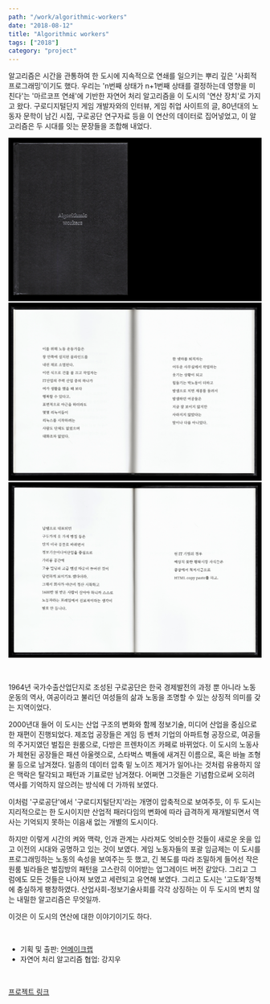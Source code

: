 ```yaml
---
path: "/work/algorithmic-workers"
date: "2018-08-12"
title: "Algorithmic workers"
tags: ["2018"]
category: "project"
---
```


알고리즘은 시간을 관통하여 한 도시에 지속적으로 연쇄를 일으키는 뿌리 깊은 '사회적 프로그래밍'이기도 했다. 우리는 'n번째 상태가 n+1번째 상태를 결정하는데 영향을 미친다'는 '마르코프 연쇄'에 기반한 자연어 처리 알고리즘을 이 도시의 '연산 장치'로 가지고 왔다. 구로디지털단지 게임 개발자와의 인터뷰, 게임 취업 사이트의 글, 80년대의 노동자 문학이 남긴 시집, 구로공단 연구자료 등을 이 연산의 데이터로 집어넣었고, 이 알고리즘은 두 시대를 잇는 문장들을 조합해 내었다.

![cover](./img/cover.png)
![page1](./img/page1-1.png)
![page2](./img/page2-1.png)

<br />

1964년 국가수출산업단지로 조성된 구로공단은 한국 경제발전의 과정 뿐 아니라 노동운동의 역사, 여공이라고 불리던 여성들의 삶과 노동을 조명할 수 있는 상징적 의미를 갖는 지역이었다.  

2000년대 들어 이 도시는 산업 구조의 변화와 함께 정보기술, 미디어 산업을 중심으로 한 재편이 진행되었다. 제조업 공장들은 게임 등 벤처 기업의 아파트형 공장으로, 여공들의 주거지였던 벌집은 원룸으로, 다방은 프렌차이즈 카페로 바뀌었다. 이 도시의 노동사가 체현된 공장들은 패션 아울렛으로, 스타벅스 벽돌에 새겨진 이름으로, 혹은 바늘 조형물 등으로 남겨졌다. 일종의 데이터 압축 밑 노이즈 제거가 일어나는 것처럼 유용하지 않은 맥락은 탈각되고 패턴과 기표로만 남겨졌다. 어쩌면 그것들은 기념함으로써 오히려 역사를 기억하지 않으려는 방식에 더 가까워 보였다.  

이처럼 '구로공단'에서 '구로디지털단지'라는 개명이 압축적으로 보여주듯, 이 두 도시는 지리적으로는 한 도시이지만 산업적 패러다임의 변화에 따라 급격하게 재개발되면서 역사는 기억되지 못하는 이음새 없는 개별의 도시이다.  

하지만 이렇게 시간의 켜와 맥락, 인과 관계는 사라져도 엇비슷한 것들이 새로운 옷을 입고 이전의 시대와 공명하고 있는 것이 보였다. 게임 노동자들의 포괄 임금제는 이 도시를 프로그래밍하는 노동의 속성을 보여주는 듯 했고, 긴 복도를 따라 조밀하게 들어선 작은 원룸 빌라들은 벌집방의 패턴을 고스란히 이어받는 업그레이드 버전 같았다. 그리고 그럼에도 모든 것들은 나아져 보였고 세련되고 유연해 보였다. 그리고 도시는 '고도화'정책에 충실하게 팽창하였다. 산업사회-정보기술사회를 각각 상징하는 이 두 도시의 변치 않는 내밀한 알고리즘은 무엇일까.  

이것은 이 도시의 연산에 대한 이야기이기도 하다.  

<br />

- 기획 및 출판: [언메이크랩](http://www.unmakelab.org)
- 자연어 처리 알고리즘 협업: 강지우

<br />

[프로젝트 링크](http://www.unmakelab.org/blog/2018/08/12/algorithmic-workers-%EB%B2%A0%ED%8B%80%EB%B0%B0%ED%8B%80-%EC%A0%84%EC%8B%9C/)
